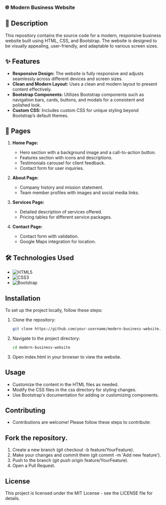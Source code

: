 ### 🌐 Modern Business Website 

## 📝 Description
This repository contains the source code for a modern, responsive business website built using HTML, CSS, and Bootstrap. The website is designed to be visually appealing, user-friendly, and adaptable to various screen sizes.

## ✨ Features
- **Responsive Design:** The website is fully responsive and adjusts seamlessly across different devices and screen sizes.
- **Clean and Modern Layout:** Uses a clean and modern layout to present content effectively.
- **Bootstrap Components:** Utilizes Bootstrap components such as navigation bars, cards, buttons, and modals for a consistent and polished look.
- **Custom CSS:** Includes custom CSS for unique styling beyond Bootstrap’s default themes.

## 📄 Pages
1. **Home Page:**
   - Hero section with a background image and a call-to-action button.
   - Features section with icons and descriptions.
   - Testimonials carousel for client feedback.
   - Contact form for user inquiries.

2. **About Page:**
   - Company history and mission statement.
   - Team member profiles with images and social media links.

3. **Services Page:**
   - Detailed description of services offered.
   - Pricing tables for different service packages.

4. **Contact Page:**
   - Contact form with validation.
   - Google Maps integration for location.

## 🛠️ Technologies Used
- ![HTML5](https://img.shields.io/badge/HTML5-E34F26?style=for-the-badge&logo=html5&logoColor=white)
- ![CSS3](https://img.shields.io/badge/CSS3-1572B6?style=for-the-badge&logo=css3&logoColor=white)
- ![Bootstrap](https://img.shields.io/badge/Bootstrap-563D7C?style=for-the-badge&logo=bootstrap&logoColor=white)

## Installation
To set up the project locally, follow these steps:

1. Clone the repository:
   ```bash
   git clone https://github.com/your-username/modern-business-website.git

2. Navigate to the project directory:
   ```bash
   cd modern-business-website
   
3. Open index.html in your browser to view the website.

## Usage
- Customize the content in the HTML files as needed.
- Modify the CSS files in the css directory for styling changes.
- Use Bootstrap's documentation for adding or customizing components.
  
## Contributing
- Contributions are welcome! Please follow these steps to contribute:

## Fork the repository.
1. Create a new branch (git checkout -b feature/YourFeature).
2. Make your changes and commit them (git commit -m 'Add new feature').
3. Push to the branch (git push origin feature/YourFeature).
4. Open a Pull Request.

## License
This project is licensed under the MIT License - see the LICENSE file for details.
